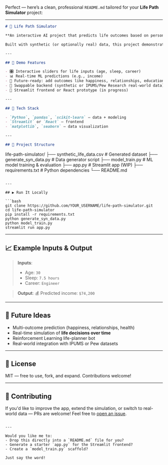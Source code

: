 Perfect — here’s a clean, professional `README.md` tailored for your **Life Path Simulator** project:

---

```markdown
# 🧭 Life Path Simulator

**An interactive AI project that predicts life outcomes based on personal choices like age, sleep, and career.**

Built with synthetic (or optionally real) data, this project demonstrates how machine learning can model complex human factors like income, well-being, or future potential.

---

## 🚀 Demo Features

- 🎛️ Interactive sliders for life inputs (age, sleep, career)
- 📊 Real-time ML predictions (e.g., income)
- 🔄 Future-ready: add outcomes like happiness, relationships, education, etc.
- 🧪 Swappable backend (synthetic or IPUMS/Pew Research real-world data)
- 📱 Streamlit frontend or React prototype (in progress)

---

## 🔧 Tech Stack

- `Python`, `pandas`, `scikit-learn` – data + modeling
- `Streamlit` or `React` – frontend
- `matplotlib`, `seaborn` – data visualization

---

## 📂 Project Structure

```

life-path-simulator/
├── synthetic\_life\_data.csv       # Generated dataset
├── generate\_syn\_data.py          # Data generator script
├── model\_train.py                # ML model training & evaluation
├── app.py                        # Streamlit app (WIP)
├── requirements.txt              # Python dependencies
└── README.md

````

---

## ▶️ Run It Locally

```bash
git clone https://github.com/YOUR_USERNAME/life-path-simulator.git
cd life-path-simulator
pip install -r requirements.txt
python generate_syn_data.py
python model_train.py
streamlit run app.py
````

---

## 📈 Example Inputs & Output

> **Inputs**:
>
> * Age: `30`
> * Sleep: `7.5 hours`
> * Career: `Engineer`

> **Output**:
> 💰 Predicted income: `$74,200`

---

## 🧠 Future Ideas

* Multi-outcome prediction (happiness, relationships, health)
* Real-time simulation of **life decisions over time**
* Reinforcement Learning life-planner bot
* Real-world integration with IPUMS or Pew datasets

---

## 📄 License

MIT — free to use, fork, and expand. Contributions welcome!

---

## 🤝 Contributing

If you'd like to improve the app, extend the simulation, or switch to real-world data — PRs are welcome! Feel free to [open an issue](https://github.com/YOUR_USERNAME/life-path-simulator/issues).

```

---

Would you like me to:
- Drop this directly into a `README.md` file for you?
- Generate a starter `app.py` for the Streamlit frontend?
- Create a `model_train.py` scaffold?

Just say the word!
```
